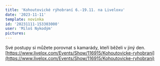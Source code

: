 ```yaml
---
title: 'Kohoutovické rýhobraní 6.-19.11. na Liveloxu'
date: '2023-11-11'
template: novinka
id: '20231111-153303000'
user: 'Miloš Nykodým'
pictures:
---
```

Své postupy si můžete porovnat s kamarády, kteří běželi v jiný den.  
[https://www.livelox.com/Events/Show/116915/Kohoutovicke-ryhobrani](https://www.livelox.com/Events/Show/116915/Kohoutovicke-ryhobrani)

